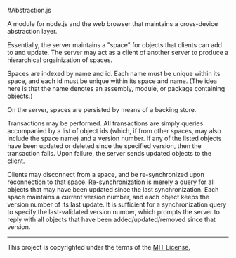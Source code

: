 #Abstraction.js

A module for node.js and the web browser that maintains a cross-device
abstraction layer.

Essentially, the server maintains a "space" for objects that clients
can add to and update. The server may act as a client of another server
to produce a hierarchical orgainization of spaces.

Spaces are indexed by name and id. Each name must be unique within its space,
and each id must be unique within its space and name.
(The idea here is that the name denotes an assembly, module, or package containing objects.)

On the server, spaces are persisted by means of a backing store.

Transactions may be performed. All transactions are simply queries accompanied by
a list of object ids (which, if from other spaces, may also include the space name)
and a version number. If any of the listed objects have been updated or deleted
since the specified version, then the transaction fails. Upon failure, the server
sends updated objects to the client.

Clients may disconnect from a space, and be re-synchronized upon reconnection
to that space. Re-synchronization is merely a query for all objects that may
have been updated since the last synchronization. Each space maintains a
current version number, and each object keeps the version number of its last
update. It is sufficient for a synchronization query to specify the
last-validated version number, which prompts the server to reply with all
objects that have been added/updated/removed since that version.

---
This project is copyrighted under the terms of the [MIT License.](LICENSE.md) 
